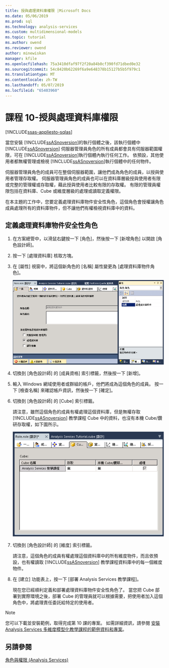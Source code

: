 ```yaml
---
title: 授與處理資料庫權限 |Microsoft Docs
ms.date: 05/06/2019
ms.prod: sql
ms.technology: analysis-services
ms.custom: multidimensional-models
ms.topic: tutorial
ms.author: owend
ms.reviewer: owend
author: minewiskan
manager: kfile
ms.openlocfilehash: 75a3410dfaf97f2f20a84b0cf390fd71dbed0e32
ms.sourcegitcommit: 54c8420b62269f6a9e648378b15127b5b5f979c1
ms.translationtype: MT
ms.contentlocale: zh-TW
ms.lasthandoff: 05/07/2019
ms.locfileid: "65403960"
---
```

# <a name="lesson-10---granting-process-database-permissions"></a>課程 10-授與處理資料庫權限
[!INCLUDE[ssas-appliesto-sqlas](../../includes/ssas-appliesto-sqlas.md)]

當您安裝 [!INCLUDE[ssASnoversion](../../includes/ssasnoversion-md.md)]的執行個體之後，該執行個體中 [!INCLUDE[ssASnoversion](../../includes/ssasnoversion-md.md)] 伺服器管理員角色的所有成員都會具有伺服器範圍權限，可在 [!INCLUDE[ssASnoversion](../../includes/ssasnoversion-md.md)]執行個體內執行任何工作。 依預設，其他使用者都無權管理或檢視 [!INCLUDE[ssASnoversion](../../includes/ssasnoversion-md.md)]執行個體中的任何物件。  
  
伺服器管理員角色的成員可在整個伺服器範圍，讓他們成為角色的成員，以授與使用者管理存取權。 伺服器管理員角色的成員也可以在資料庫層級授與使用者有限或完整的管理權或存取權，藉此授與使用者比較有限的存取權。 有限的管理員權限包括在資料庫、Cube 或維度層級的處理或讀取定義權限。  
  
在本主題的工作中，您要定義處理資料庫物件安全性角色，這個角色會授權讓角色成員處理所有的資料庫物件，但不讓他們有權檢視資料庫中的資料。  
  
## <a name="defining-a-process-database-objects-security-role"></a>定義處理資料庫物件安全性角色  
  
1.  在方案總管中，以滑鼠右鍵按一下 [角色]，然後按一下 [新增角色] 以開啟 [角色設計師]。  
  
2.  按一下 [處理資料庫] 核取方塊。  
  
3.  在 [屬性] 視窗中，將這個新角色的 [名稱] 屬性變更為 [處理資料庫物件角色]。  
  
    ![角色設計師](../media/l10-security-1.png "角色設計工具")  
  
4.  切換到 [角色設計師] 的 [成員資格] 索引標籤，然後按一下 [新增]。  
  
5.  輸入 Windows 網域使用者或群組的帳戶，他們將成為這個角色的成員。 按一下 [檢查名稱] 來確認帳戶資訊，然後按一下 [確定]。  
  
6.  切換到 [角色設計師] 的 [Cube] 索引標籤。  
  
    請注意，雖然這個角色的成員有權處理這個資料庫，但是無權存取 [!INCLUDE[ssASnoversion](../../includes/ssasnoversion-md.md)] 教學課程 Cube 中的資料，也沒有本機 Cube/鑽研存取權，如下圖所示。  
  
    ![角色設計師的 cube 索引標籤](../media/l10-security-2.png "角色設計師的 Cube 索引標籤")  
  
7.  切換到 [角色設計師] 的 [維度] 索引標籤。  
  
    請注意，這個角色的成員有權處理這個資料庫中的所有維度物件，而且依預設，也有權讀取 [!INCLUDE[ssASnoversion](../../includes/ssasnoversion-md.md)] 教學課程資料庫中的每一個維度物件。  
  
8.  在 [建立] 功能表上，按一下 [部署 Analysis Services 教學課程]。  
  
    現在您已經順利定義和部署處理資料庫物件安全性角色了。 當您把 Cube 部署到實際環境之後，部署 Cube 的管理員就可以根據需要，把使用者加入這個角色中，將處理責任委託給特定的使用者。  
  
> [!NOTE]  
> 您可以下載並安裝範例，取得完成第 10 課的專案。 如需詳細資訊，請參閱 [安裝 Analysis Services 多維度模型化教學課程的範例資料和專案](install-sample-data-and-projects.md)。  
  
## <a name="see-also"></a>另請參閱  
[角色與權限 &#40;Analysis Services&#41;](../multidimensional-models/roles-and-permissions-analysis-services.md)  
  
  
  
